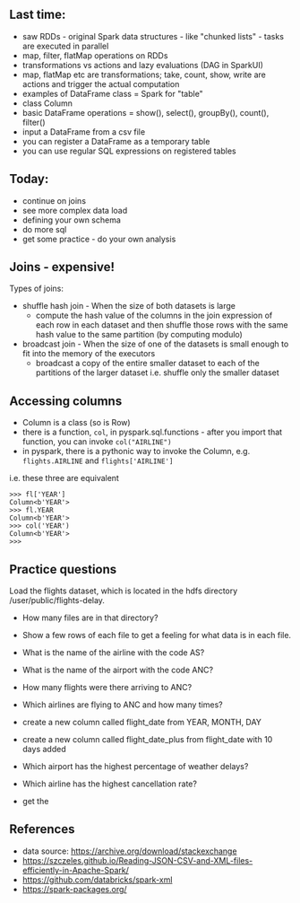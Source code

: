 
## Last time: 

- saw RDDs - original Spark data structures - like "chunked lists" - tasks are executed in parallel
- map, filter, flatMap operations on RDDs
- transformations vs actions and lazy evaluations (DAG in SparkUI)
- map, flatMap etc are transformations; take, count, show, write are actions and trigger the actual computation
- examples of DataFrame class = Spark for "table" 
- class Column 
- basic DataFrame operations = show(), select(), groupBy(), count(), filter()
- input a DataFrame from a csv file
- you can register a DataFrame as a temporary table 
- you can use regular SQL expressions on registered tables

## Today: 

- continue on joins
- see more complex data load
- defining your own schema
- do more sql
- get some practice - do your own analysis

## Joins - expensive!

Types of joins: 
- shuffle hash join - When the size of both datasets is large
  - compute the hash value of the columns in the join expression of each row in each dataset and then shuffle those rows with the same hash value to the same partition (by computing modulo)
- broadcast join  - When the size of one of the datasets is small enough to fit into the memory of the executors
  - broadcast a copy of the entire smaller dataset to each of the partitions of the larger dataset i.e. shuffle only the smaller dataset


## Accessing columns

- Column is a class (so is Row)
- there is a function, `col`, in pyspark.sql.functions - after you import that function, you can invoke `col("AIRLINE")`
- in pyspark, there is a pythonic way to invoke the Column, e.g. `flights.AIRLINE`  and `flights['AIRLINE']`

i.e. these three are equivalent
```
>>> fl['YEAR']
Column<b'YEAR'>
>>> fl.YEAR
Column<b'YEAR'>
>>> col('YEAR')
Column<b'YEAR'>
>>> 
```

## Practice questions

Load the flights dataset, which is located in the hdfs directory /user/public/flights-delay. 

- How many files are in that directory? 
- Show a few rows of each file to get a feeling for what data is in each file. 
- What is the name of the airline with the code AS? 
- What is the name of the airport with the code ANC? 
- How many flights were there arriving to ANC? 
- Which airlines are flying to ANC and how many times? 
- create a new column called flight_date from YEAR, MONTH, DAY
- create a new column called flight_date_plus from flight_date with 10 days added
- Which airport has the highest percentage of weather delays? 
- Which airline has the highest cancellation rate? 


- get the 

## References

- data source: https://archive.org/download/stackexchange  
- https://szczeles.github.io/Reading-JSON-CSV-and-XML-files-efficiently-in-Apache-Spark/
- https://github.com/databricks/spark-xml
- https://spark-packages.org/ 


